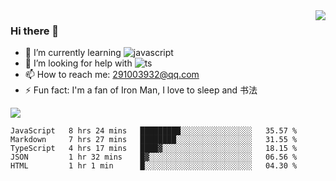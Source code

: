 <img align='right' src='https://github-readme-stats.vercel.app/api?username=niaogege&show_icons=true&theme=radical'/>

### Hi there 👋

- 🌱 I’m currently learning ![javascript](https://img.shields.io/badge/javacript-learn-orange)
- 🤔 I’m looking for help with ![ts](https://img.shields.io/badge/ts-learn-yellow)
- 📫 How to reach me: 291003932@qq.com
- ⚡ Fun fact:  I'm a fan of Iron Man, I love to sleep and 书法

![](https://github-readme-stats.vercel.app/api/top-langs/?username=niaogege&layout=compact)

<!--START_SECTION:waka-->
```text
JavaScript   8 hrs 24 mins   █████████░░░░░░░░░░░░░░░░   35.57 % 
Markdown     7 hrs 27 mins   ████████░░░░░░░░░░░░░░░░░   31.55 % 
TypeScript   4 hrs 17 mins   ████▓░░░░░░░░░░░░░░░░░░░░   18.15 % 
JSON         1 hr 32 mins    █▓░░░░░░░░░░░░░░░░░░░░░░░   06.56 % 
HTML         1 hr 1 min      █░░░░░░░░░░░░░░░░░░░░░░░░   04.30 % 
```
<!--END_SECTION:waka-->
